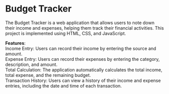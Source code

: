 <h1>Budget Tracker</h1>
The Budget Tracker is a web application that allows users to note down their income and expenses, helping them track their financial activities. This project is implemented using HTML, CSS, and JavaScript.

<b>Features</b>:<br>
Income Entry: Users can record their income by entering the source and amount.<br>
Expense Entry: Users can record their expenses by entering the category, description, and amount.<br>
Total Calculation: The application automatically calculates the total income, total expense, and the remaining budget.<br>
Transaction History: Users can view a history of their income and expense entries, including the date and time of each transaction.


